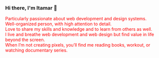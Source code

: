 ### Hi there, I'm Itamar 👋

<!--
**itamarrosenblum/itamarrosenblum** is a ✨ _special_ ✨ repository because its `README.md` (this file) appears on your GitHub profile.

Here are some ideas to get you started:

- 🔭 I’m currently working on ...
- 🌱 I’m currently learning ...
- 👯 I’m looking to collaborate on ...
- 🤔 I’m looking for help with ...
- 💬 Ask me about ...
- 📫 How to reach me: ...
- 😄 Pronouns: ...
- ⚡ Fun fact: ...
-->

<p style="color:red">Particularly passionate about web development and design systems.<br>
Well-organized person, with high attention to detail.<br>
Love to share my skills and knowledge and to learn from others as well.<br>
I live and breathe web development and web design but find value in life beyond the screen.<br>
When I’m not creating pixels, you’ll find me reading books, workout, or watching documentary series.</p>

